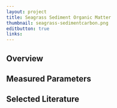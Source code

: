```yaml
---
layout: project
title: Seagrass Sediment Organic Matter
thumbnail: seagrass-sedimentcarbon.png
editbutton: true
links:
---
```


## Overview

## Measured Parameters

## Selected Literature
